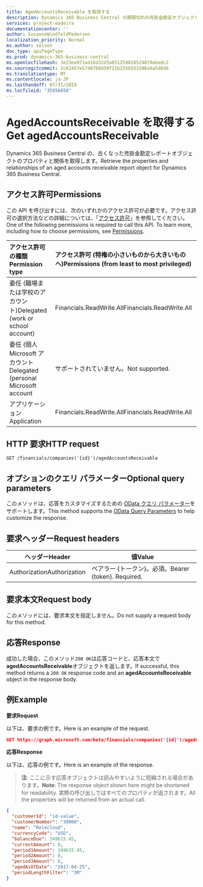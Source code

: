 ```yaml
---
title: AgedAccountsReceivable を取得する
description: Dynamics 365 Business Central の期限切れの売掛金勘定オブジェクトを取得します。
services: project-madeira
documentationcenter: ''
author: SusanneWindfeldPedersen
localization_priority: Normal
ms.author: solsen
doc_type: apiPageType
ms.prod: dynamics-365-business-central
ms.openlocfilehash: 3e23ea971ad16d32d3a651259818524870abedc2
ms.sourcegitcommit: 2c62457e57467b8d50f21b255b553106a9a5d8d6
ms.translationtype: MT
ms.contentlocale: ja-JP
ms.lasthandoff: 07/31/2019
ms.locfileid: "35956850"
---
```

# <a name="get-agedaccountsreceivable"></a><span data-ttu-id="1aeb9-103">AgedAccountsReceivable を取得する</span><span class="sxs-lookup"><span data-stu-id="1aeb9-103">Get agedAccountsReceivable</span></span>
<span data-ttu-id="1aeb9-104">Dynamics 365 Business Central の、古くなった売掛金勘定レポートオブジェクトのプロパティと関係を取得します。</span><span class="sxs-lookup"><span data-stu-id="1aeb9-104">Retrieve the properties and relationships of an aged accounts receivable report object for Dynamics 365 Business Central.</span></span>

## <a name="permissions"></a><span data-ttu-id="1aeb9-105">アクセス許可</span><span class="sxs-lookup"><span data-stu-id="1aeb9-105">Permissions</span></span>
<span data-ttu-id="1aeb9-p101">この API を呼び出すには、次のいずれかのアクセス許可が必要です。アクセス許可の選択方法などの詳細については、「[アクセス許可](/graph/permissions-reference)」を参照してください。</span><span class="sxs-lookup"><span data-stu-id="1aeb9-p101">One of the following permissions is required to call this API. To learn more, including how to choose permissions, see [Permissions](/graph/permissions-reference).</span></span>

|<span data-ttu-id="1aeb9-108">アクセス許可の種類</span><span class="sxs-lookup"><span data-stu-id="1aeb9-108">Permission type</span></span> |<span data-ttu-id="1aeb9-109">アクセス許可 (特権の小さいものから大きいものへ)</span><span class="sxs-lookup"><span data-stu-id="1aeb9-109">Permissions (from least to most privileged)</span></span>|
|:---------------|:------------------------------------------|
|<span data-ttu-id="1aeb9-110">委任 (職場または学校のアカウント)</span><span class="sxs-lookup"><span data-stu-id="1aeb9-110">Delegated (work or school account)</span></span>|<span data-ttu-id="1aeb9-111">Financials.ReadWrite.All</span><span class="sxs-lookup"><span data-stu-id="1aeb9-111">Financials.ReadWrite.All</span></span> |
|<span data-ttu-id="1aeb9-112">委任 (個人 Microsoft アカウント</span><span class="sxs-lookup"><span data-stu-id="1aeb9-112">Delegated (personal Microsoft account</span></span>|<span data-ttu-id="1aeb9-113">サポートされていません。</span><span class="sxs-lookup"><span data-stu-id="1aeb9-113">Not supported.</span></span>|
|<span data-ttu-id="1aeb9-114">アプリケーション</span><span class="sxs-lookup"><span data-stu-id="1aeb9-114">Application</span></span>|<span data-ttu-id="1aeb9-115">Financials.ReadWrite.All</span><span class="sxs-lookup"><span data-stu-id="1aeb9-115">Financials.ReadWrite.All</span></span>|

## <a name="http-request"></a><span data-ttu-id="1aeb9-116">HTTP 要求</span><span class="sxs-lookup"><span data-stu-id="1aeb9-116">HTTP request</span></span>
```
GET /financials/companies('{id}')/agedAccountsReceivable
```
## <a name="optional-query-parameters"></a><span data-ttu-id="1aeb9-117">オプションのクエリ パラメーター</span><span class="sxs-lookup"><span data-stu-id="1aeb9-117">Optional query parameters</span></span>
<span data-ttu-id="1aeb9-118">このメソッドは、応答をカスタマイズするための [OData クエリ パラメーター](/graph/query-parameters)をサポートします。</span><span class="sxs-lookup"><span data-stu-id="1aeb9-118">This method supports the [OData Query Parameters](/graph/query-parameters) to help customize the response.</span></span>

## <a name="request-headers"></a><span data-ttu-id="1aeb9-119">要求ヘッダー</span><span class="sxs-lookup"><span data-stu-id="1aeb9-119">Request headers</span></span>
|<span data-ttu-id="1aeb9-120">ヘッダー</span><span class="sxs-lookup"><span data-stu-id="1aeb9-120">Header</span></span>|<span data-ttu-id="1aeb9-121">値</span><span class="sxs-lookup"><span data-stu-id="1aeb9-121">Value</span></span>|
|------|-----|
|<span data-ttu-id="1aeb9-122">Authorization</span><span class="sxs-lookup"><span data-stu-id="1aeb9-122">Authorization</span></span>  |<span data-ttu-id="1aeb9-p102">ベアラー {トークン}。必須。</span><span class="sxs-lookup"><span data-stu-id="1aeb9-p102">Bearer {token}. Required.</span></span> |

## <a name="request-body"></a><span data-ttu-id="1aeb9-125">要求本文</span><span class="sxs-lookup"><span data-stu-id="1aeb9-125">Request body</span></span>
<span data-ttu-id="1aeb9-126">このメソッドには、要求本文を指定しません。</span><span class="sxs-lookup"><span data-stu-id="1aeb9-126">Do not supply a request body for this method.</span></span>

## <a name="response"></a><span data-ttu-id="1aeb9-127">応答</span><span class="sxs-lookup"><span data-stu-id="1aeb9-127">Response</span></span>
<span data-ttu-id="1aeb9-128">成功した場合、このメソッド`200 OK`は応答コードと、応答本文で**agedAccountsReceivable**オブジェクトを返します。</span><span class="sxs-lookup"><span data-stu-id="1aeb9-128">If successful, this method returns a `200 OK` response code and an **agedAccountsReceivable** object in the response body.</span></span>

## <a name="example"></a><span data-ttu-id="1aeb9-129">例</span><span class="sxs-lookup"><span data-stu-id="1aeb9-129">Example</span></span>

<span data-ttu-id="1aeb9-130">**要求**</span><span class="sxs-lookup"><span data-stu-id="1aeb9-130">**Request**</span></span>

<span data-ttu-id="1aeb9-131">以下は、要求の例です。</span><span class="sxs-lookup"><span data-stu-id="1aeb9-131">Here is an example of the request.</span></span>

```json
GET https://graph.microsoft.com/beta/financials/companies('{id}')/agedAccountsReceivable?$filter=periodLengthFilter eq '3M'
```

<span data-ttu-id="1aeb9-132">**応答**</span><span class="sxs-lookup"><span data-stu-id="1aeb9-132">**Response**</span></span>

<span data-ttu-id="1aeb9-133">以下は、応答の例です。</span><span class="sxs-lookup"><span data-stu-id="1aeb9-133">Here is an example of the response.</span></span> 

> <span data-ttu-id="1aeb9-134">**注**: ここに示す応答オブジェクトは読みやすいように短縮される場合があります。</span><span class="sxs-lookup"><span data-stu-id="1aeb9-134">**Note**: The response object shown here might be shortened for readability.</span></span> <span data-ttu-id="1aeb9-135">実際の呼び出しではすべてのプロパティが返されます。</span><span class="sxs-lookup"><span data-stu-id="1aeb9-135">All the properties will be returned from an actual call.</span></span>

```json
{
  "customerId": "id-value",
  "customerNumber": "30000",
  "name": "Relecloud",
  "currencyCode": "USD",
  "balanceDue": 349615.45,
  "currentAmount": 0,
  "period1Amount": 349615.45,
  "period2Amount": 0,
  "period3Amount": 0,
  "agedAsOfDate": "2017-04-25",
  "periodLengthFilter": "3M"   
}
```

